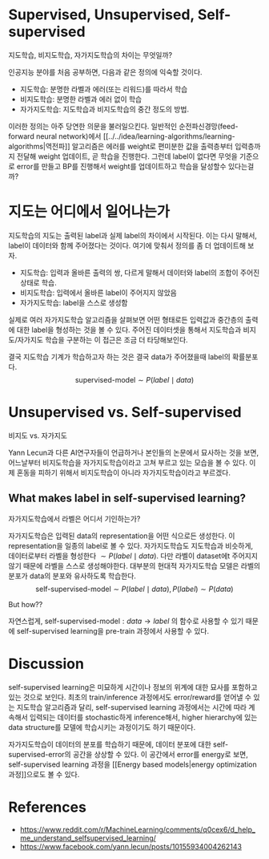 # Supervised, Unsupervised, Self-supervised
지도학습, 비지도학습, 자가지도학습의 차이는 무엇일까?

인공지능 분야를 처음 공부하면, 다음과 같은 정의에 익숙할 것이다.
- 지도학습: 분명한 라벨과 에러(또는 리워드)를 따라서 학습
- 비지도학습: 분명한 라벨과 에러 없이 학습
- 자가지도학습: 지도학습과 비지도학습의 중간 정도의 방법.

이러한 정의는 아주 당연한 의문을 불러일으킨다. 일반적인 순전파신경망(feed-forward neural network)에서 [[../../idea/learning-algorithms/learning-algorithms|역전파]] 알고리즘은 에러를 weight로 편미분한 값을 출력층부터 입력층까지 전달해 weight 업데이트, 곧 학습을 진행한다. 그런데 label이 없다면 무엇을 기준으로 error를 만들고 BP를 진행해서 weight를 업데이트하고 학습을 달성할수 있다는걸까?


# 지도는 어디에서 일어나는가
지도학습의 지도는 출력된 label과 실제 label의 차이에서 시작된다. 이는 다시 말해서, label이 데이터와 함께 주어졌다는 것이다. 여기에 맞춰서 정의를 좀 더 업데이트해 보자.
- 지도학습: 입력과 올바른 출력의 쌍, 다르게 말해서 데이터와 label의 조합이 주어진 상태로 학습.
- 비지도학습: 입력에서 올바른 label이 주어지지 않았음
- 자가지도학습: label을 스스로 생성함

실제로 여러 자가지도학습 알고리즘을 살펴보면 어떤 형태로든 입력값과 중간층의 출력에 대한 label을 형성하는 것을 볼 수 있다. 주어진 데이터셋을 통해서 지도학습과 비지도/자가지도 학습을 구분하는 이 접근은 조금 더 타당해보인다.

결국 지도학습 기계가 학습하고자 하는 것은 결국 data가 주어졌을때 label의 확률분포다.
$$
\text{supervised-model} \sim  P(label \mid data)
$$


# Unsupervised vs. Self-supervised
비지도 vs. 자가지도

Yann Lecun과 다른 AI연구자들이 언급하거나 본인들의 논문에서 묘사하는 것을 보면, 어느날부터 비지도학습을 자가지도학습이라고 고쳐 부르고 있는 모습을 볼 수 있다. 이제 혼동을 피하기 위해서 비지도학습이 아니라 자가지도학습이라고 부르겠다.


## What makes label in self-supervised learning?
자가지도학습에서 라벨은 어디서 기인하는가?

자가지도학습은 입력된 data의 representation을 어떤 식으로든 생성한다. 이 representation을 일종의 label로 볼 수 있다. 자가지도학습도 지도학습과 비슷하게, 데이터로부터 라벨을 형성한다 $\sim P(label \mid data)$. 다만 라벨이 dataset에t 주어지지 않기 때문에 라벨을 스스로 생성해야한다. 대부분의 현대적 자가지도학습 모델은 라벨의 분포가 data의 분포와 유사하도록 학습한다.
$$
\text{self-supervised-model} \sim  P(label \mid data), P(label) \sim P(data)
$$

But how??

자연스럽게, $\text{self-supervised-model}: data \rightarrow label$ 의 함수로 사용할 수 있기 때문에 self-supervised learning을 pre-train 과정에서 사용할 수 있다.


# Discussion
self-supervised learning은 미묘하게 시간이나 정보의 위계에 대한 묘사를 포함하고 있는 것으로 보인다. 최초의 train/inference 과정에서도 error/reward를 얻어낼 수 있는 지도학습 알고리즘과 달리, self-supervised learning 과정에서는 시간에 따라 계속해서 입력되는 데이터를 stochastic하게 inference해서, higher hierarchy에 있는 data structure를 모델에 학습시키는 과정이기도 하기 때문이다.


자가지도학습이 데이터의 분포를 학습하기 때문에, 데이터 분포에 대한 self-supervised-error의 공간을 상상할 수 있다. 이 공간에서 error를 energy로 보면, self-supervised learning 과정을 [[Energy based models|energy optimization 과정]]으로도 볼 수 있다.


# References
- https://www.reddit.com/r/MachineLearning/comments/q0cex6/d_help_me_understand_selfsupervised_learning/
- https://www.facebook.com/yann.lecun/posts/10155934004262143